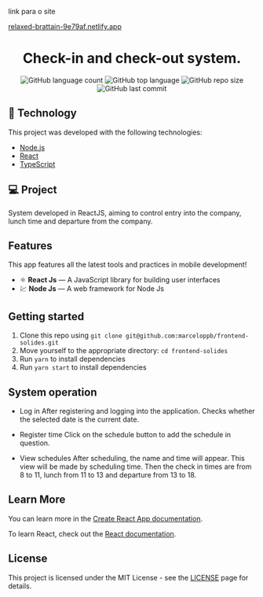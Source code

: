<p>link para o site<p>
<a href="relaxed-brattain-9e79af.netlify.app">relaxed-brattain-9e79af.netlify.app</a>

<h1 align="center">
  Check-in and check-out system.
</h1>

<p align="center">  </p>

<p align="center">
  <img alt="GitHub language count" src="https://img.shields.io/github/languages/count/marceloppb/frontend-solides">
  <img alt="GitHub top language" src="https://img.shields.io/github/languages/top/marceloppb/frontend-solides">
  <img alt="GitHub repo size" src="https://img.shields.io/github/repo-size/caioagiani/frontend-solides">
  <img alt="GitHub last commit" src="https://img.shields.io/github/last-commit/caioagiani/frontend-solides">
</p>

## 🚀 Technology

This project was developed with the following technologies:

- [Node.js](https://nodejs.org/en/)
- [React](https://reactjs.org)
- [TypeScript](https://www.typescriptlang.org/)

## 💻 Project

System developed in ReactJS, aiming to control entry into the company, lunch time and departure from the company.

## Features

This app features all the latest tools and practices in mobile development!

- ⚛️ **React Js** — A JavaScript library for building user interfaces
- 💹 **Node Js** — A web framework for Node Js

## Getting started

1. Clone this repo using `git clone git@github.com:marceloppb/frontend-solides.git`
2. Move yourself to the appropriate directory: `cd frontend-solides`<br />
3. Run `yarn` to install dependencies<br />
4. Run `yarn start` to install dependencies<br />

## System operation

- Log in
  After registering and logging into the application. Checks whether the selected date is the current date.
 
- Register time
   Click on the schedule button to add the schedule in question.
  
- View schedules
   After scheduling, the name and time will appear.
   This view will be made by scheduling time.
   Then the check in times are from 8 to 11, lunch from 11 to 13 and departure from 13 to 18.


## Learn More

You can learn more in the [Create React App documentation](https://facebook.github.io/create-react-app/docs/getting-started).

To learn React, check out the [React documentation](https://reactjs.org/).

## License

This project is licensed under the MIT License - see the [LICENSE](https://opensource.org/licenses/MIT) page for details.
